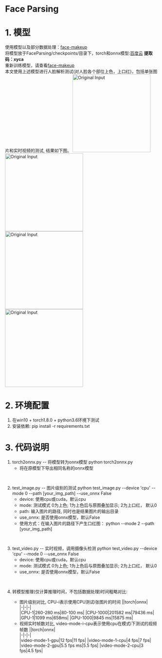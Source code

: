 # Face Parsing
# 1. 模型
使用模型以及部分数据处理：[face-makeup](https://github.com/zllrunning/face-makeup.PyTorch)<br/>
将模型放于FaceParsing/checkpoints/目录下，torch和onnx模型:[百度云](https://pan.baidu.com/s/1MgPKsW8xYR1y5nqy4ccEuw)
**提取码：xyca**<br/>
重新训练模型，请查看[face-makeup](https://github.com/zllrunning/face-makeup.PyTorch)<br/>
本文使用上述模型进行人脸解析测试(对人脸各个部位上色，上口红)，包括单张图片和实时视频的测试, 结果如下图。
<img src="results/qiushuzhen.png" height="256" width="256" alt="Original Input"><img src="results/qiushuzhen_mode0.png" height="256" width="256" alt="Original Input">
<br/>
<img src="results/qiushuzhen_mode1.png" height="256" width="256" alt="Original Input"><img src="results/qiushuzhen_mode2.png" height="256" width="256" alt="Original Input">
# 2. 环境配置
1. 在win10 + torch1.8.0 + python3.6环境下测试
2. 安装依赖: pip install -r requirements.txt

# 3. 代码说明
1. torch2onnx.py -- 将模型转为onnx模型
    python torch2onnx.py
    - 将在原模型下导出相同名称的onnx模型
<br/>

2. test_image.py -- 图片级别的测试
    python test_image.py --device 'cpu' --mode 0 --path [your_img_path] --use_onnx False
    - device: 使用cpu或cuda，默认cpu
    - mode: 测试模式 0为上色; 1为上色后与原图叠加显示; 2为上口红， 默认0
    - path: 输入图片的路径, 同时也是结果图片的输出目录
    - use_onnx: 是否使用onnx模型，默认False
    - 使用方式：在输入图片的路径下产生口红图：
    python --mode 2 --path [your_img_path]
<br/>    

3. test_video.py -- 实时视频，调用摄像头检测
    python test_video.py --device 'cpu' --mode 0 --use_onnx False
    - device: 使用cpu或cuda，默认cpu
    - mode: 测试模式 0为上色; 1为上色后与原图叠加显示; 2为上口红， 默认0
    - use_onnx: 是否使用onnx模型，默认False
<br/>

4. 转模型推理(仅计算推理时间，不包括数据处理)时间粗略对比:

    - 图片级别对比, CPU-i表示使用CPU测试i张图片的时间
        ||torch|onnx|   
        |-|-|-|         
        |CPU-1|260-280 ms|80-100 ms|
        |CPU-1000|201582 ms|79436 ms|
        |GPU-1|1099 ms|658ms|
        |GPU-1000|9845 ms|15875 ms|
    - 视频实时帧数对比, video-mode-i-cpu表示使用cpu在模式i下测试的视频帧数
        ||torch|onnx|   
        |-|-|-|         
        |video-mode-1-gpu|12 fps|11 fps|
        |video-mode-1-cpu|4 fps|7 fps|
        |video-mode-2-gpu|5.5 fps ms|5.5 fps|
        |video-mode-2-cpu|3 fps|4.5 fps|



